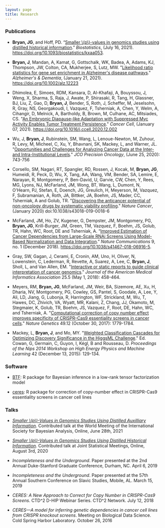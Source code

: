 ```yaml
---
layout: page
title: Research
---
```


### Publications

- **Bryan, JG**, and Hoff, PD. “[Smaller \\(p\\)-values in genomics studies using distilled historical information](https://urldefense.com/v3/__http://track.smtpsendmail.com/9032119/c?p=BS51oA2XPTHgL-9RG1d5r0zXlAZtcT4umbXULOLFVe_gmu4cT3D0VVu6L_ZanqTQ3N8950GHm_r_Ozagw3FlhJL6K6h0ljXXJgHx6nXzJZ7A9CCTY6QXs9X3xAfjR8DeFDTVPnHld77sgDgjA6m2I52Blbd1ndN_1k6D27reyFAKVWmz_3wM3Z3NZVAllWGyBKuF2izAKr9bIkm_bS-eM_XE2Bz_3CdX1qxq2m3fWn5OdhIKnNleay-fhj8MjMkmGCaDazrIf_OGsobVQnu5mNSQKmlwvHnWDjeu9YjOYkY=__;!!OToaGQ!-nObcvGGcBHm-APcKv-j6jsCtN8IfKaUrhdKxUg8NCbAFl8C0XPW2vB8UEQp4fD7wBk$).” *Biostatistics*, (July 16, 2021). https://doi.org/10.1093/biostatistics/kxaa053.

- **Bryan, J**, Mandan, A, Kamat, G, Gottschalk, WK, Badea, A, Adams, KJ, Thompson, JW, Colton, CA, Mukherjee, S, Lutz, MW. "[Likelihood ratio statistics for gene set enrichment in Alzheimer's disease pathways](https://alz-journals.onlinelibrary.wiley.com/doi/full/10.1002/alz.12223)." *Alzheimer's & Dementia*, (January 21, 2021). https://doi.org/10.1002/alz.12223

- Dhimolea, E, Simoes, RDM, Kansara, D, Al-Khafaji, A, Bouyssou, J, Weng, X, Sharma, S, Raja, J, Awate, P, Shirasaki, R, Tang, H, Glassner, BJ, Liu, Z, Gao, D, **Bryan, J**, Bender, S, Roth, J, Scheffer, M, Jeselsohn, R, Gray, NS, Georgakoudi, I, Vazquez, F, Tsherniak, A, Chen, Y, Welm, A, Cihangir, D, Melnick, A, Bartholdy, B, Brown, M, Culhane, AC, Mitsiades, CS. "[An Embryonic Diapause-like Adaptation with Suppressed Myc Activity Enables Tumor Treatment Persistence](https://www.cell.com/cancer-cell/fulltext/S1535-6108(20)30609-7)." *Cancer Cell*, (January 07, 2021). https://doi.org/10.1016/j.ccell.2020.12.002

- Wu, J, **Bryan, J**, Rubinstein, SM, Wang, L, Lenoue-Newton, M, Zuhour, R, Levy, M, Micheel, C, Xu, Y, Bhavnani, SK, Mackey, L, and Warner, JL. "[Opportunities and Challenges for Analyzing Cancer Data at the Inter- and Intra-Institutional Levels](https://ascopubs.org/doi/abs/10.1200/PO.19.00394)."
*JCO Precision Oncology*, (June 25, 2020): 743-756 

- Corsello, SM, Nagari, RT, Spangler, RD, Rossen, J, Kocak, M, **Bryan, JG**, Humeidi, R, Peck, D, Wu, X, Tang, AA, Wang, VM, Bender, SA, Lemire, E, Narayan, R, Montgomery, P, Ben-David, U, Garvie, CW, Chen, Y, Rees, MG, Lyons, NJ, McFarland, JM, Wong, BT, Wang, L, Dumont, N, O'Hearn, PJ, Stefan, E, Doench, JG, Greulich, H, Meyerson, M, Vazquez, F, Subramanian, A, Roth, JA, Bittker, JA, Boehm, JS, Mader, CC, Tsherniak, A and Golub, TR. "[Discovering the anticancer potential of non-oncology drugs by systematic viability profiling](https://www.nature.com/articles/s43018-019-0018-6)." *Nature Cancer*, (January 2020) doi:10.1038/s43018-019-0018-6

- McFarland, JM, Ho, ZV, Kugener, G, Dempster, JM, Montgomery, PG, **Bryan, JG**, Krill-Burger, JM, Green, TM, Vazquez, F, Boehm, JS, Golub, TR, Hahn, WC, Root, DE and Tsherniak, A. “[Improved Estimation of Cancer Dependencies from Large-Scale RNAi Screens Using Model-Based Normalization and Data Integration](https://www.nature.com/articles/s41467-018-06916-5).” *Nature Communications* 9, no. 1 (December 2018). https://doi.org/10.1038/s41467-018-06916-5.

- Gray, SW, Gagan, J, Cerami, E, Cronin, AM, Uno, H, Oliver, N, Lowenstein, C, Lederman, R, Revette, A, Suarez, A, Lee, C, **Bryan, J**, Sholl, L, and Van Allen, EM. "[Interactive or static reports to guide clinical interpretation of cancer genomics](https://academic.oup.com/jamia/article/25/5/458/4791826)." *Journal of the American Medical Informatics Association* 25.5 (May 1, 2018): 458-464.

- Meyers, RM, **Bryan, JG**, McFarland, JM, Weir, BA, Sizemore, AE, Xu, H, Dharia, NV, Montgomery, PG, Cowley, GS, Pantel, S, Goodale, A, Lee, Y, Ali, LD, Jiang, G, Lubonja, R, Harrington, WF, Strickland, M, Wu, T, Hawes, DC, Zhivich, VA, Wyatt, MR, Kalani, Z, Chang, JJ, Okamoto, M, Stegmaier, K, Golub, TR, Boehm, JS, Vazquez, F, Root, DE, Hahn, WC, and Tsherniak, A. "[Computational correction of copy number effect improves specificity of CRISPR–Cas9 essentiality screens in cancer cells](https://www.nature.com/articles/ng.3984)." *Nature Genetics* 49.12 (October 30, 2017): 1779-1784.

- Mackey, L, **Bryan, J**, and Mo, MY. "[Weighted Classification Cascades for Optimizing Discovery Significance in the HiggsML Challenge](http://proceedings.mlr.press/v42/mack14.html)." Ed. Cowan, G, Germain, C, Guyon, I, Kégl, B and Rousseau, D. *Proceedings of the Nips 2014 Workshop on High Energy Physics and Machine Learning* 42 (December 13, 2015): 129-134.

### Software

- [BTF](https://github.com/j-g-b/BTF): R package for Bayesian inference in a low-rank tensor factorization model

- [ceres](https://github.com/cancerdatasci/ceres): R package for correction of copy-number effect in CRISPR-Cas9 essentiality screens in cancer cell lines

### Talks

- [*Smaller \\(p\\)-Values in Genomics Studies Using Distilled Auxilliary Information*](/assets/misc/smaller_p_values_in_genomics_studies_pres.pdf). Contributed talk at the World Meeting of the International Society for Bayesian Analysis, Online, June 28th, 2021

- [*Smaller \\(p\\)-Values in Genomics Studies Using Distilled Historical Information*](/assets/misc/smaller_p_values_in_genomics_studies_pres.pdf). Contributed talk at Joint Statistical Meetings, Online, August 3rd, 2020

- *Incompleteness and the Underground*. Paper presented at the 2nd Annual Duke-Stanford Graduate Conference, Durham, NC. April 6, 2019

- *Incompleteness and the Underground*. Paper presented at the 57th Annual Southern Conference on Slavic Studies, Mobile, AL. March 15, 2019

- *CERES: A New Approach to Correct for Copy Number in CRISPR-Cas9 Screens*. CTD^2 D-HIP Webinar Series. CTD^2 Network. July 12, 2018

- *CERES—A model for inferring genetic dependencies in cancer cell lines from CRISPR knockout screens*. Meeting on Biological Data Science. Cold Spring Harbor Laboratory. October 26, 2016